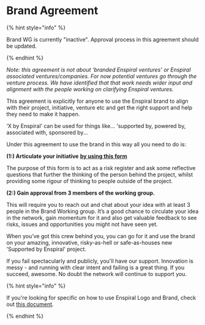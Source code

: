 # Brand Agreement

{% hint style="info" %}

Brand WG is currently "inactive". Approval process in this agreement should be updated.

{% endhint %}

_Note: this agreement is not about ‘branded Enspiral ventures’ or Enspiral associated ventures/companies. For now potential ventures go through the venture process. We have identified that that work needs wider input and alignment with the people working on clarifying Enspiral ventures._

This agreement is explicitly for anyone to use the Enspiral brand to align with their project, initiative, venture etc and get the right support and help they need to make it happen.

‘X by Enspiral’ can be used for things like… 'supported by, powered by, associated with, sponsored by...

Under this agreement to use the brand in this way all you need to do is:

**\(1:\) Articulate your initiative** [**by using this form**](https://goo.gl/forms/imQs3ZenqFz9x4ls1)

The purpose of this form is to act as a risk register and ask some reflective questions that further the thinking of the person behind the project, whilst providing some rigour of thinking to people outside of the project.

**\(2:\) Gain approval from 3 members of the working group.**

This will require you to reach out and chat about your idea with at least 3 people in the Brand Working group. It’s a good chance to circulate your idea in the network, gain momentum for it and also get valuable feedback to see risks, issues and opportunities you might not have seen yet.

When you’ve got this crew behind you, you can go for it and use the brand on your amazing, innovative, risky-as-hell or safe-as-houses new 'Supported by Enspiral' project.

If you fail spectacularly and publicly, you'll have our support. Innovation is messy - and running with clear intent and failing is a great thing. If you succeed, awesome. No doubt the network will continue to support you.

{% hint style="info" %}

If you're looking for specific on how to use Enspiral Logo and Brand, check out [this document](https://drive.google.com/drive/folders/0B-dkcrKwMspoMTJKMUtWd25mbE0?resourcekey=0-D21_UlfwYlYAWO7-aHwWSw).

{% endhint %}